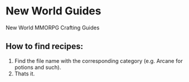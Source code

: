 # New World Guides
New World MMORPG Crafting Guides

## How to find recipes: 

1. Find the file name with the corresponding category (e.g. Arcane for potions and such). 
2. Thats it. 

